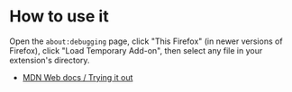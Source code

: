 # How to use it

Open the `about:debugging` page, click "This Firefox" (in newer versions of Firefox), click "Load Temporary Add-on", then select any file in your extension's directory.

- [MDN Web docs / Trying it out](https://developer.mozilla.org/en-US/docs/Mozilla/Add-ons/WebExtensions/Your_first_WebExtension)
